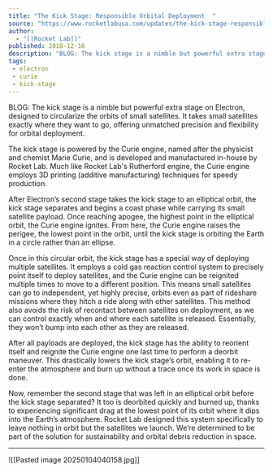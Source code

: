 ```yaml
---
title: "The Kick Stage: Responsible Orbital Deployment  "
source: "https://www.rocketlabusa.com/updates/the-kick-stage-responsible-orbital-deployment/"
author:
  - "[[Rocket Lab]]"
published: 2018-12-16
description: "BLOG: The kick stage is a nimble but powerful extra stage on Electron, designed to circularize the orbits of small satellites. It takes small satellites exactly where they want to go, offering unmatched precision and flexibility for orbital deployment."
tags:
 - electron
 - curie
 - kick-stage
---
```

BLOG: The kick stage is a nimble but powerful extra stage on Electron, designed to circularize the orbits of small satellites. It takes small satellites exactly where they want to go, offering unmatched precision and flexibility for orbital deployment.

The kick stage is powered by the Curie engine, named after the physicist and chemist Marie Curie, and is developed and manufactured in-house by Rocket Lab. Much like Rocket Lab's Rutherford engine, the Curie engine employs 3D printing (additive manufacturing) techniques for speedy production.

After Electron’s second stage takes the kick stage to an elliptical orbit, the kick stage separates and begins a coast phase while carrying its small satellite payload. Once reaching apogee, the highest point in the elliptical orbit, the Curie engine ignites. From here, the Curie engine raises the perigee, the lowest point in the orbit, until the kick stage is orbiting the Earth in a circle rather than an ellipse.

Once in this circular orbit, the kick stage has a special way of deploying multiple satellites. It employs a cold gas reaction control system to precisely point itself to deploy satellites, and the Curie engine can be reignited multiple times to move to a different position. This means small satellites can go to independent, yet highly precise, orbits even as part of rideshare missions where they hitch a ride along with other satellites. This method also avoids the risk of recontact between satellites on deployment, as we can control exactly when and where each satellite is released. Essentially, they won’t bump into each other as they are released.

After all payloads are deployed, the kick stage has the ability to reorient itself and reignite the Curie engine one last time to perform a deorbit maneuver. This drastically lowers the kick stage’s orbit, enabling it to re-enter the atmosphere and burn up without a trace once its work in space is done.

Now, remember the second stage that was left in an elliptical orbit before the kick stage separated? It too is deorbited quickly and burned up, thanks to experiencing significant drag at the lowest point of its orbit where it dips into the Earth’s atmosphere. Rocket Lab designed this system specifically to leave nothing in orbit but the satellites we launch. We’re determined to be part of the solution for sustainability and orbital debris reduction in space.

---

![[Pasted image 20250104040158.jpg]]